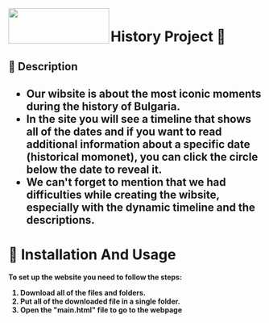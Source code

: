 <img align="left" height = "70" width = "200" src="https://user-images.githubusercontent.com/85336782/155582153-fddfd710-453c-460a-9094-e83a9c6ac1e3.png" /> 
<h1>History Project 📜</h1>
<h2>📙 Description<h2>
<ul>
<li>Our wibsite is about the most iconic moments during the history of Bulgaria.</li>
<li>In the site you will see a timeline that shows all of the dates and if you want to read additional information about a specific date (historical momonet), you can click the circle below the date to reveal it.</li>
<li>We can't forget to mention that we had difficulties while creating the wibsite, especially with the dynamic timeline and the descriptions.</li>
</ul>
<h1>‍🔧 Installation And Usage</h1>
  <p><b>To set up the website you need to follow the steps:<b></p>
  <ol>
    <li>Download all of the files and folders.</li>
    <li>Put all of the downloaded file in a single folder.</li>
    <li>Open the "main.html" file to go to the webpage</li>
  </ol>
    <h1></h1>
